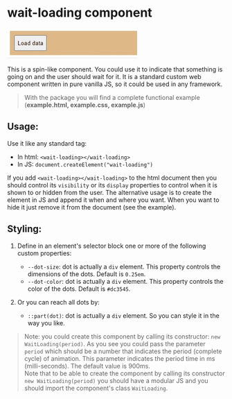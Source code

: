 # wait-loading component
![Example demonstrating the use of the wait-loading component](./example.gif)

This is a spin-like component. You could use it to indicate that something is going on and the user should wait for it. It is a standard custom web component written in pure vanilla JS, so it could be used in any framework.

> With the package you will find a complete functional example (**example.html, example.css, example.js**)

## Usage:
Use it like any standard tag:
- In html: `<wait-loading></wait-loading>`
- In JS: `document.createElement("wait-loading")`

If you add `<wait-loading></wait-loading>` to the html document then you should control its `visibility` or its `display` properties to control when it is shown to or hidden from the user. The alternative usage is to create the element in JS and append it when and where you want. When you want to hide it just remove it from the document (see the example).

## Styling:
1. Define in an element's selector block one or more of the following custom properties:
   - `--dot-size`: dot is actually a `div` element. This property controls the dimensions of the dots. Default is `0.25em`.
   - `--dot-color`: dot is actually a `div` element. This property controls the color of the dots. Default is `#dc3545`.

2. Or you can reach all dots by:
   - `::part(dot)`: dot is actually a `div` element. So you can style it in the way you like.

> Note: you could create this component by calling its constructor: `new WaitLoading(period)`. As you see you could pass the parameter `period` which should be a number that indicates the period (complete cycle) of animation. This parameter indicates the period time in ms (milli-seconds). The default value is 900ms.<br>
> Note that to be able to create the component by calling its constructor `new WaitLoading(period)` you should have a modular JS and you should import the component's class `WaitLoading`.
